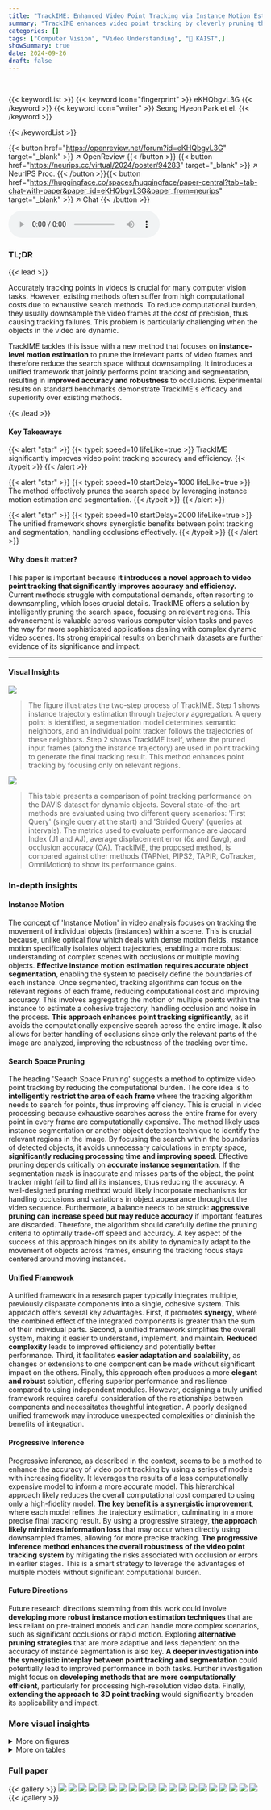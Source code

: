 ```yaml
---
title: "TrackIME: Enhanced Video Point Tracking via Instance Motion Estimation"
summary: "TrackIME enhances video point tracking by cleverly pruning the search space, resulting in improved accuracy and efficiency."
categories: []
tags: ["Computer Vision", "Video Understanding", "🏢 KAIST",]
showSummary: true
date: 2024-09-26
draft: false
---
```


<br>

{{< keywordList >}}
{{< keyword icon="fingerprint" >}} eKHQbgvL3G {{< /keyword >}}
{{< keyword icon="writer" >}} Seong Hyeon Park et el. {{< /keyword >}}
 
{{< /keywordList >}}

{{< button href="https://openreview.net/forum?id=eKHQbgvL3G" target="_blank" >}}
↗ OpenReview
{{< /button >}}
{{< button href="https://neurips.cc/virtual/2024/poster/94283" target="_blank" >}}
↗ NeurIPS Proc.
{{< /button >}}{{< button href="https://huggingface.co/spaces/huggingface/paper-central?tab=tab-chat-with-paper&paper_id=eKHQbgvL3G&paper_from=neurips" target="_blank" >}}
↗ Chat
{{< /button >}}



<audio controls>
    <source src="https://ai-paper-reviewer.com/eKHQbgvL3G/podcast.wav" type="audio/wav">
    Your browser does not support the audio element.
</audio>


### TL;DR


{{< lead >}}

Accurately tracking points in videos is crucial for many computer vision tasks. However, existing methods often suffer from high computational costs due to exhaustive search methods.  To reduce computational burden, they usually downsample the video frames at the cost of precision, thus causing tracking failures.  This problem is particularly challenging when the objects in the video are dynamic. 

TrackIME tackles this issue with a new method that focuses on **instance-level motion estimation** to prune the irrelevant parts of video frames and therefore reduce the search space without downsampling. It introduces a unified framework that jointly performs point tracking and segmentation, resulting in **improved accuracy and robustness** to occlusions. Experimental results on standard benchmarks demonstrate TrackIME's efficacy and superiority over existing methods.

{{< /lead >}}


#### Key Takeaways

{{< alert "star" >}}
{{< typeit speed=10 lifeLike=true >}} TrackIME significantly improves video point tracking accuracy and efficiency. {{< /typeit >}}
{{< /alert >}}

{{< alert "star" >}}
{{< typeit speed=10 startDelay=1000 lifeLike=true >}} The method effectively prunes the search space by leveraging instance motion estimation and segmentation. {{< /typeit >}}
{{< /alert >}}

{{< alert "star" >}}
{{< typeit speed=10 startDelay=2000 lifeLike=true >}} The unified framework shows synergistic benefits between point tracking and segmentation, handling occlusions effectively. {{< /typeit >}}
{{< /alert >}}

#### Why does it matter?
This paper is important because **it introduces a novel approach to video point tracking that significantly improves accuracy and efficiency.**  Current methods struggle with computational demands, often resorting to downsampling, which loses crucial details.  TrackIME offers a solution by intelligently pruning the search space, focusing on relevant regions.  This advancement is valuable across various computer vision tasks and paves the way for more sophisticated applications dealing with complex dynamic video scenes. Its strong empirical results on benchmark datasets are further evidence of its significance and impact.

------
#### Visual Insights



![](https://ai-paper-reviewer.com/eKHQbgvL3G/figures_1_1.jpg)

> The figure illustrates the two-step process of TrackIME.  Step 1 shows instance trajectory estimation through trajectory aggregation. A query point is identified, a segmentation model determines semantic neighbors, and an individual point tracker follows the trajectories of these neighbors. Step 2 shows TrackIME itself, where the pruned input frames (along the instance trajectory) are used in point tracking to generate the final tracking result. This method enhances point tracking by focusing only on relevant regions.





![](https://ai-paper-reviewer.com/eKHQbgvL3G/tables_5_1.jpg)

> This table presents a comparison of point tracking performance on the DAVIS dataset for dynamic objects.  Several state-of-the-art methods are evaluated using two different query scenarios: 'First Query' (single query at the start) and 'Strided Query' (queries at intervals).  The metrics used to evaluate performance are Jaccard Index (J1 and AJ), average displacement error (δε and δavg), and occlusion accuracy (OA). TrackIME, the proposed method, is compared against other methods (TAPNet, PIPS2, TAPIR, CoTracker, OmniMotion) to show its performance gains.





### In-depth insights


#### Instance Motion
The concept of 'Instance Motion' in video analysis focuses on tracking the movement of individual objects (instances) within a scene.  This is crucial because, unlike optical flow which deals with dense motion fields, instance motion specifically isolates object trajectories, enabling a more robust understanding of complex scenes with occlusions or multiple moving objects. **Effective instance motion estimation requires accurate object segmentation**, enabling the system to precisely define the boundaries of each instance.  Once segmented, tracking algorithms can focus on the relevant regions of each frame, reducing computational cost and improving accuracy. This involves aggregating the motion of multiple points within the instance to estimate a cohesive trajectory, handling occlusion and noise in the process. **This approach enhances point tracking significantly**, as it avoids the computationally expensive search across the entire image.  It also allows for better handling of occlusions since only the relevant parts of the image are analyzed, improving the robustness of the tracking over time.

#### Search Space Pruning
The heading 'Search Space Pruning' suggests a method to optimize video point tracking by reducing the computational burden.  The core idea is to **intelligently restrict the area of each frame** where the tracking algorithm needs to search for points, thus improving efficiency. This is crucial in video processing because exhaustive searches across the entire frame for every point in every frame are computationally expensive.  The method likely uses instance segmentation or another object detection technique to identify the relevant regions in the image. By focusing the search within the boundaries of detected objects, it avoids unnecessary calculations in empty space, **significantly reducing processing time and improving speed**.  Effective pruning depends critically on **accurate instance segmentation**.  If the segmentation mask is inaccurate and misses parts of the object, the point tracker might fail to find all its instances, thus reducing the accuracy. A well-designed pruning method would likely incorporate mechanisms for handling occlusions and variations in object appearance throughout the video sequence.  Furthermore, a balance needs to be struck: **aggressive pruning can increase speed but may reduce accuracy** if important features are discarded. Therefore, the algorithm should carefully define the pruning criteria to optimally trade-off speed and accuracy. A key aspect of the success of this approach hinges on its ability to dynamically adapt to the movement of objects across frames, ensuring the tracking focus stays centered around moving instances.

#### Unified Framework
A unified framework in a research paper typically integrates multiple, previously disparate components into a single, cohesive system.  This approach offers several key advantages. First, it promotes **synergy**, where the combined effect of the integrated components is greater than the sum of their individual parts. Second, a unified framework simplifies the overall system, making it easier to understand, implement, and maintain.  **Reduced complexity** leads to improved efficiency and potentially better performance. Third, it facilitates **easier adaptation and scalability**, as changes or extensions to one component can be made without significant impact on the others.  Finally, this approach often produces a more **elegant and robust** solution, offering superior performance and resilience compared to using independent modules. However, designing a truly unified framework requires careful consideration of the relationships between components and necessitates thoughtful integration.  A poorly designed unified framework may introduce unexpected complexities or diminish the benefits of integration.

#### Progressive Inference
Progressive inference, as described in the context, seems to be a method to enhance the accuracy of video point tracking by using a series of models with increasing fidelity.  It leverages the results of a less computationally expensive model to inform a more accurate model.  This hierarchical approach likely reduces the overall computational cost compared to using only a high-fidelity model. **The key benefit is a synergistic improvement**, where each model refines the trajectory estimation, culminating in a more precise final tracking result. By using a progressive strategy, **the approach likely minimizes information loss** that may occur when directly using downsampled frames, allowing for more precise tracking.  **The progressive inference method enhances the overall robustness of the video point tracking system** by mitigating the risks associated with occlusion or errors in earlier stages.  This is a smart strategy to leverage the advantages of multiple models without significant computational burden.

#### Future Directions
Future research directions stemming from this work could involve **developing more robust instance motion estimation techniques** that are less reliant on pre-trained models and can handle more complex scenarios, such as significant occlusions or rapid motion.  Exploring **alternative pruning strategies** that are more adaptive and less dependent on the accuracy of instance segmentation is also key.  **A deeper investigation into the synergistic interplay between point tracking and segmentation** could potentially lead to improved performance in both tasks.  Further investigation might focus on **developing methods that are more computationally efficient**, particularly for processing high-resolution video data. Finally, **extending the approach to 3D point tracking** would significantly broaden its applicability and impact.


### More visual insights

<details>
<summary>More on figures
</summary>


![](https://ai-paper-reviewer.com/eKHQbgvL3G/figures_8_1.jpg)

> This figure demonstrates the video instance segmentation results produced by TrackIME. It shows how the framework generates high-quality segmentation masks by aggregating masks associated with individual query points, using their visibility values as weights. The example shows three different video sequences with their masks generated at different time frames(t=0, t=10, t=20, t=30).


![](https://ai-paper-reviewer.com/eKHQbgvL3G/figures_18_1.jpg)

> This figure demonstrates the progressive inference process in the TrackIME framework.  It shows how the search space for point tracking is progressively pruned using instance motion estimation and segmentation.  The top row illustrates the process for one query point, with the sampling of semantic neighbors and their tracking results.  The bottom row shows a second example of progressive inference.  In both examples, TrackIME starts with a broad search area centered around the query point (red circle), and gradually narrows this area over subsequent frames (orange boxes) by utilizing improved trajectory estimation from the instance mask. The final frame displays a significantly reduced search region.


</details>




<details>
<summary>More on tables
</summary>


![](https://ai-paper-reviewer.com/eKHQbgvL3G/tables_6_1.jpg)
> This table demonstrates the universality of TrackIME by incorporating it with five different point tracking models (TAPNet, PIPS2, CoTracker, OmniMotion, TAPIR) and evaluating their performance on three benchmark datasets (DAVIS, RGBStacking, Kinetics).  It shows consistent performance improvements across all baselines and datasets when TrackIME is incorporated. Note that some results for OmniMotion are obtained using subsets of RGBStacking and Kinetics datasets because of high computational costs.

![](https://ai-paper-reviewer.com/eKHQbgvL3G/tables_7_1.jpg)
> This table presents an ablation study evaluating the individual and combined effects of three key components of the TrackIME model on point tracking performance.  The components are search space pruning, trajectory aggregation, and progressive inference. The performance is measured using the Jaccard index (J1), average Jaccard index (AJ), and average displacement error (δx) at 1-pixel and average pixel thresholds. The evaluation was conducted on the DAVIS benchmark dataset, which is widely used for dynamic object tracking.

![](https://ai-paper-reviewer.com/eKHQbgvL3G/tables_9_1.jpg)
> This table presents the performance comparison of different zero-shot video object segmentation methods on the DAVIS benchmark.  It contrasts methods using class labels as input with those using point trajectories (like TrackIME). The results are given in terms of mean Jaccard (Jm), mean F-measure (Fm), and their average (J&F)m for both the validation and test-dev sets.

![](https://ai-paper-reviewer.com/eKHQbgvL3G/tables_13_1.jpg)
> This table shows the input size used for each baseline model in the TrackIME framework.  The baseline models are TAPNet, PIPS2, CoTracker, OmniMotion, and TAPIR. The table lists the height and width of the input frames (𝐻₀ and 𝑊₀) and the height and width of the pruned input frames (𝐻₁ and 𝑊₁).  The pruned input frames are used to reduce computation time. This table is helpful to understand how the input sizes are adapted for different models within the TrackIME framework.

![](https://ai-paper-reviewer.com/eKHQbgvL3G/tables_14_1.jpg)
> This table presents a comparison of different point tracking methods on the DAVIS dataset, focusing on dynamic objects.  The metrics used to evaluate performance include Jaccard Index (J1 and AJ), average delta errors (δε and δανg), and occlusion accuracy (OA). The results show that TrackIME, when combined with the TAPIR tracker, consistently outperforms other state-of-the-art methods in various metrics.

![](https://ai-paper-reviewer.com/eKHQbgvL3G/tables_15_1.jpg)
> This table compares the computational cost (measured in FLOPs) and performance of different versions of the TAPIR model and the TrackIME model.  It shows how FLOPs increase with higher input resolution for TAPIR, and also shows the performance of TrackIME, which uses a smaller input size while outperforming the other higher resolution TAPIR models.

![](https://ai-paper-reviewer.com/eKHQbgvL3G/tables_15_2.jpg)
> This table demonstrates the universality of TrackIME by incorporating it with different state-of-the-art point tracking models (TAPNet, PIPS2, CoTracker, OmniMotion, TAPIR).  It shows the average Jaccard index (AJ) and average accuracy (δαavg) for each model, both with and without TrackIME, across three benchmark datasets (DAVIS, RGBStacking, Kinetics). The results highlight consistent improvements achieved by TrackIME across various models and datasets.

![](https://ai-paper-reviewer.com/eKHQbgvL3G/tables_16_1.jpg)
> This table shows the ablation study of different pruning sizes used in the TrackIME framework.  It compares the performance using various pruning sizes (1080, 960, 768, 512, 384 pixels) with a single progressive step (K=1), and a configuration with two progressive steps (K=2) using sizes 960 and 384. The results are evaluated using various metrics, including pixel-scale metrics (J1, δ1, J2, δ2) and average-scale metrics (AJ, δavg). This analysis demonstrates how different pruning strategies impact performance in terms of accuracy and efficiency.

![](https://ai-paper-reviewer.com/eKHQbgvL3G/tables_16_2.jpg)
> This table presents an ablation study on the effect of varying the number of semantic neighbors (S+1) used in the TrackIME framework.  The study evaluates the impact on the performance of the point tracking task, measured by both pixel-level (J1, J2) and average-scale (AJ, δavg) metrics. The results are obtained using the DAVIS-F dataset.

![](https://ai-paper-reviewer.com/eKHQbgvL3G/tables_17_1.jpg)
> This table presents an ablation study on the impact of using equal weights versus default weights in the aggregation process within the TrackIME framework.  The evaluation metrics used are J1 (Jaccard-1), AJ (Average Jaccard), δα1 (d-average accuracy at 1-pixel threshold), δαavg (average d-average accuracy), and OA (Occlusion Accuracy).  The results show that using the default weights yields slightly better performance than using equal weights for all metrics. This highlights the importance of the weighted aggregation strategy employed in TrackIME for improved accuracy.

![](https://ai-paper-reviewer.com/eKHQbgvL3G/tables_17_2.jpg)
> This table presents a comparison of point tracking performance on dynamic objects using the DAVIS dataset.  It compares several methods, including TAPNet, PIPS2, TAPIR, and CoTracker, and shows how TrackIME improves upon the baseline performance of TAPIR. The metrics used for evaluation include Jaccard Index (J1, AJ), average displacement error (δε), and occlusion accuracy (OA).  Two query scenarios are considered: First Query (single query at the start of the video) and Strided Query (queries at every 5 frames).

</details>




### Full paper

{{< gallery >}}
<img src="https://ai-paper-reviewer.com/eKHQbgvL3G/1.png" class="grid-w50 md:grid-w33 xl:grid-w25" />
<img src="https://ai-paper-reviewer.com/eKHQbgvL3G/2.png" class="grid-w50 md:grid-w33 xl:grid-w25" />
<img src="https://ai-paper-reviewer.com/eKHQbgvL3G/3.png" class="grid-w50 md:grid-w33 xl:grid-w25" />
<img src="https://ai-paper-reviewer.com/eKHQbgvL3G/4.png" class="grid-w50 md:grid-w33 xl:grid-w25" />
<img src="https://ai-paper-reviewer.com/eKHQbgvL3G/5.png" class="grid-w50 md:grid-w33 xl:grid-w25" />
<img src="https://ai-paper-reviewer.com/eKHQbgvL3G/6.png" class="grid-w50 md:grid-w33 xl:grid-w25" />
<img src="https://ai-paper-reviewer.com/eKHQbgvL3G/7.png" class="grid-w50 md:grid-w33 xl:grid-w25" />
<img src="https://ai-paper-reviewer.com/eKHQbgvL3G/8.png" class="grid-w50 md:grid-w33 xl:grid-w25" />
<img src="https://ai-paper-reviewer.com/eKHQbgvL3G/9.png" class="grid-w50 md:grid-w33 xl:grid-w25" />
<img src="https://ai-paper-reviewer.com/eKHQbgvL3G/10.png" class="grid-w50 md:grid-w33 xl:grid-w25" />
<img src="https://ai-paper-reviewer.com/eKHQbgvL3G/11.png" class="grid-w50 md:grid-w33 xl:grid-w25" />
<img src="https://ai-paper-reviewer.com/eKHQbgvL3G/12.png" class="grid-w50 md:grid-w33 xl:grid-w25" />
<img src="https://ai-paper-reviewer.com/eKHQbgvL3G/13.png" class="grid-w50 md:grid-w33 xl:grid-w25" />
<img src="https://ai-paper-reviewer.com/eKHQbgvL3G/14.png" class="grid-w50 md:grid-w33 xl:grid-w25" />
<img src="https://ai-paper-reviewer.com/eKHQbgvL3G/15.png" class="grid-w50 md:grid-w33 xl:grid-w25" />
<img src="https://ai-paper-reviewer.com/eKHQbgvL3G/16.png" class="grid-w50 md:grid-w33 xl:grid-w25" />
<img src="https://ai-paper-reviewer.com/eKHQbgvL3G/17.png" class="grid-w50 md:grid-w33 xl:grid-w25" />
<img src="https://ai-paper-reviewer.com/eKHQbgvL3G/18.png" class="grid-w50 md:grid-w33 xl:grid-w25" />
<img src="https://ai-paper-reviewer.com/eKHQbgvL3G/19.png" class="grid-w50 md:grid-w33 xl:grid-w25" />
<img src="https://ai-paper-reviewer.com/eKHQbgvL3G/20.png" class="grid-w50 md:grid-w33 xl:grid-w25" />
{{< /gallery >}}